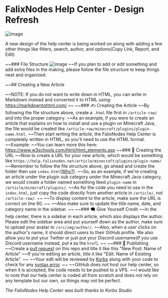 # FalixNodes Help Center - Design Refresh
![image](https://i.imgur.com/YKRFCSL.png)

A new design of the help center is being worked on along with adding a few other things like filters, search, author, and options(Copy Link, Report, and Edit)

~~### File Structure
![image](https://i.imgur.com/suS9gIf.png)
~~If you plan to add or edit something and add extra files in the making, please follow the file structure to keep things neat and organized.

~~## Creating a New Article

~~NOTE: If you do not want to write down in HTML, you can write in Markdown instead and converted it to HTML using: https://markdowntohtml.com/
~~
~~### ✍️ Creating the Article
~~By following the file structure above, create a `.html` file first in `/article-raw/` and into the proper category.
~~As an example, if you were to create an article that explains on how to install and use a plugin on Minecraft Java, the file would be created like `/article-raw/minecraft/plugins/plugin-name.html`.
~~Then start writing the article, the FalixNodes Help Center is completely written in HTML, so you'll need to use the HTML format.
~~Example:
~~You can learn more this here: https://www.w3schools.com/html/html_elements.asp
~~### 🔗️ Creating the URL
~~Now to create a URL for your new article, which would be something like `https://help.falixnodes.net/article/minecraft/plugins/plugin-name/`
~~Remember to follow the file structure above, go ahead and create the folder then use `index.html`([Why?](https://www.namecheap.com/support/knowledgebase/article.aspx/183/27/what-is-an-index-page/)).
~~So, as an example, if we're creating an article under the plugin sub category under the Minecraft Java category, we would create a folder named something liked `plugin-name` in `/article/minecraft/plugins/`.
~~As for the code you need to use in the `index.html`, just copy the code directly from another article in `/article/`, not `/article-raw/`.
~~
~~To display content to the article, make sure the URL is correct on line 60.
~~
~~Also make sure to update the title name, date, and category name in the sidebar.
~~
~~### 🗨️ Give Yourself Credit
~~In the help center, there is a sidebar in each article, which also displays the author. Please edit the sidebar area and put yourself down as the author, make sure to upload your avatar to `/src/img/author/`.
~~Also, when a user clicks on the author's name, it should direct users to their GitHub profile. We also allow you to put your Twitter or just put your Discord username(If you use Discord username instead, put `#` as the `href`).
~~
~~### 📢️ Publishing 
~~Create a [pull request](https://docs.github.com/en/github/collaborating-with-issues-and-pull-requests/about-pull-requests#:~:text=Pull%20requests%20let%20you%20tell,merged%20into%20the%20base%20branch.) on this repo and title it like this "New Post: Name of Article"
~~If you're editing an article, title it like "Edit: Name of Existing Article".
~~
~~Your edit will be reviewed by [Korbs](https://github.com/KorbsStudio) along with your code to check for any [syntax error](https://developer.mozilla.org/en-US/docs/Glossary/Syntax_error).
~~
~~GitHub does not host our help center, so when it is accepted, the code needs to be pushed to a VPS.
~~I would like to note that our help center is coded all from scratch and does not rely on any template but our own, so things may not be perfect.

*The FalixNodes Help Center was built thanks to Korbs Studio*
